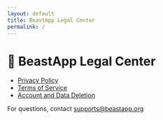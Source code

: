 ```yaml
---
layout: default
title: BeastApp Legal Center
permalink: /
---
```


# 📘 BeastApp Legal Center

- [Privacy Policy](https://docs.beastapp.org/policy)
- [Terms of Service](https://docs.beastapp.org/terms-of-use)
- [Account and Data Deletion](https://docs.beastapp.org/account-deletion)

For questions, contact [supports@beastapp.org](mailto:supports@beastapp.org)
